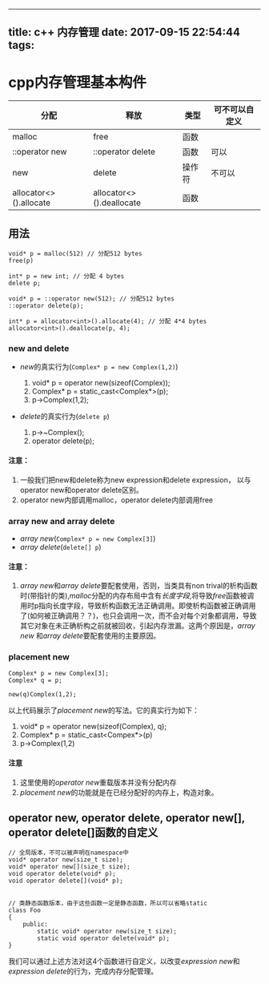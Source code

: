 
---
title: c++ 内存管理
date: 2017-09-15 22:54:44
tags:
---
        
# cpp内存管理基本构件

分配 | 释放  | 类型 | 可不可以自定义
---|--- | --- | ---
malloc | free | 函数 | 
::operator new | ::operator delete | 函数 | 可以
new | delete | 操作符 | 不可以
allocator<>().allocate | allocator<>().deallocate | 函数 | 

## 用法

```
void* p = malloc(512) // 分配512 bytes
free(p)

int* p = new int; // 分配 4 bytes
delete p;

void* p = ::operator new(512); // 分配512 bytes
::operator delete(p);

int* p = allocator<int>().allocate(4); // 分配 4*4 bytes
allocator<int>().deallocate(p, 4);

```


### new and delete

- *new*的真实行为(`Complex* p = new Complex(1,2)`)
    1. void* p = operator new(sizeof(Complex));
    2. Complex* p = static_cast<Complex*>(p);
    3. p->Complex(1,2);

- *delete*的真实行为(`delete p`)
    1. p->~Complex();
    2. operator delete(p);

#### 注意：
1. 一般我们把new和delete称为new expression和delete expression， 以与operator new和operator delete区别。
2. operator new内部调用malloc，operator delete内部调用free

### array new and array delete

- *array new*(`Complex* p = new Complex[3]`)
- *array delete*(`delete[] p`)

#### 注意：

1. *array new*和*array delete*要配套使用，否则，当类具有non trival的析构函数时(带指针的类),*malloc*分配的内存布局中含有*长度字段*,将导致*free*函数被调用时p指向长度字段，导致析构函数无法正确调用。即使析构函数被正确调用了(如何被正确调用？？)，也只会调用一次，而不会对每个对象都调用，导致其它对象在未正确析构之前就被回收，引起内存泄漏。这两个原因是，*array new* 和*array delete*要配套使用的主要原因。


### placement new

```
Complex* p = new Complex[3];
Complex* q = p;

new(q)Complex(1,2);

```
以上代码展示了*placement new*的写法。它的真实行为如下：

1. void* p = operator new(sizeof(Complex), q);
2. Complex* p = static_cast<Compex*>(p)
3. p->Complex(1,2)

#### 注意
1. 这里使用的*operator new*重载版本并没有分配内存
2. *placement new*的功能就是在已经分配好的内存上，构造对象。


## operator new, operator delete, operator new[], operator delete[]函数的自定义

```
// 全局版本，不可以被声明在namespace中
void* operator new(size_t size);
void* operator new[](size_t size);
void operator delete(void* p);
void operator delete[](void* p);


// 类静态函数版本，由于这些函数一定是静态函数，所以可以省略static
class Foo
{
    public:
        static void* operator new(size_t size);
        static void operator delete(void* p);
}
```

我们可以通过上述方法对这4个函数进行自定义，以改变*expression new*和*expression delete*的行为，完成内存分配管理。